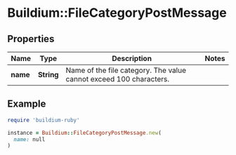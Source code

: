 # Buildium::FileCategoryPostMessage

## Properties

| Name | Type | Description | Notes |
| ---- | ---- | ----------- | ----- |
| **name** | **String** | Name of the file category. The value cannot exceed 100 characters. |  |

## Example

```ruby
require 'buildium-ruby'

instance = Buildium::FileCategoryPostMessage.new(
  name: null
)
```

